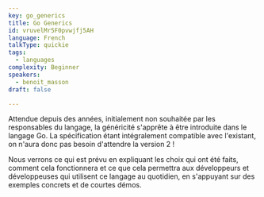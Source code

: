 ```yaml
---
key: go_generics
title: Go Generics
id: vruvelMr5F0pvwjfj5AH
language: French
talkType: quickie
tags:
  - languages
complexity: Beginner
speakers:
  - benoit_masson
draft: false

---
```


Attendue depuis des années, initialement non souhaitée par les responsables du langage, la généricité s'apprête à être introduite dans le langage Go.
La spécification étant intégralement compatible avec l'existant, on n'aura donc pas besoin d'attendre la version 2 !

Nous verrons ce qui est prévu en expliquant les choix qui ont été faits, comment cela fonctionnera et ce que cela permettra aux développeurs et développeuses qui utilisent ce langage au quotidien, en s'appuyant sur des exemples concrets et de courtes démos.